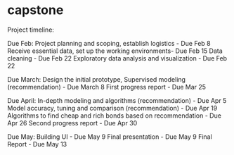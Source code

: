 # capstone

Project timeline:

Due Feb:
Project planning and scoping, establish logistics - Due Feb 8
Receive essential data, set up the working environments- Due Feb 15
Data cleaning - Due Feb 22
Exploratory data analysis and visualization - Due Feb 22

Due March:
Design the initial prototype, Supervised modeling (recommendation) - Due March 8
First progress report - Due Mar 25

Due April:
In-depth modeling and algorithms (recommendation) - Due Apr 5
Model accuracy, tuning and comparison (recommendation) - Due Apr 19
Algorithms to find cheap and rich bonds based on recommendation - Due Apr 26
Second progress report - Due Apr 30

Due May:
Building UI - Due May 9
Final presentation - Due May 9
Final Report - Due May 13
